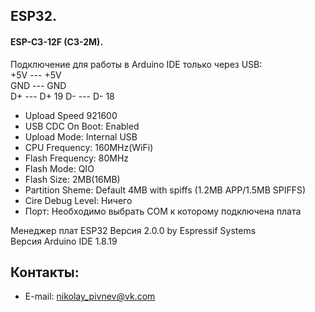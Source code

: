 
## ESP32.   
#### ESP-C3-12F  (C3-2M).  
Подключение для работы в Arduino IDE только через USB:  
   +5V   ---  +5V  
   GND  ---  GND  
   D+   ---   D+  19
   D-   ---   D-  18
+ Upload Speed              921600  
+ USB CDC On Boot:      Enabled
+ Upload Mode:              Internal USB  
+ CPU Frequency:           160MHz(WiFi)
+ Flash Frequency:           80MHz  
+ Flash Mode:                  QIO
+ Flash Size:                    2MB(16MB)  
+ Partition Sheme:            Default 4MB with spiffs (1.2MB APP/1.5MB SPIFFS)  
+ Cire Debug Level:          Ничего  
+ Порт:                            Необходимо выбрать COM к которому подключена плата   

Менеджер плат ESP32 Версия 2.0.0 by Espressif Systems   
Версия Arduino IDE 1.8.19

## Контакты:  
+ E-mail: nikolay_pivnev@vk.com  